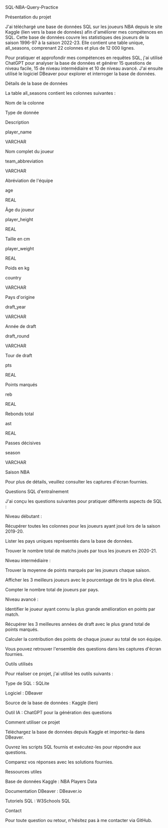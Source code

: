 SQL-NBA-Query-Practice

Présentation du projet

J'ai téléchargé une base de données SQL sur les joueurs NBA depuis le site Kaggle (lien vers la base de données) afin d'améliorer mes compétences en SQL. Cette base de données couvre les statistiques des joueurs de la saison 1996-97 à la saison 2022-23. Elle contient une table unique, all_seasons, comprenant 22 colonnes et plus de 12 000 lignes.

Pour pratiquer et approfondir mes compétences en requêtes SQL, j'ai utilisé ChatGPT pour analyser la base de données et générer 15 questions de niveau facile, 15 de niveau intermédiaire et 10 de niveau avancé. J'ai ensuite utilisé le logiciel DBeaver pour explorer et interroger la base de données.

Détails de la base de données

La table all_seasons contient les colonnes suivantes :

Nom de la colonne

Type de donnée

Description

player_name

VARCHAR

Nom complet du joueur

team_abbreviation

VARCHAR

Abréviation de l'équipe

age

REAL

Âge du joueur

player_height

REAL

Taille en cm

player_weight

REAL

Poids en kg

country

VARCHAR

Pays d'origine

draft_year

VARCHAR

Année de draft

draft_round

VARCHAR

Tour de draft

pts

REAL

Points marqués

reb

REAL

Rebonds total

ast

REAL

Passes décisives

season

VARCHAR

Saison NBA

Pour plus de détails, veuillez consulter les captures d'écran fournies.

Questions SQL d'entraînement

J'ai conçu les questions suivantes pour pratiquer différents aspects de SQL :

Niveau débutant :

Récupérer toutes les colonnes pour les joueurs ayant joué lors de la saison 2019-20.

Lister les pays uniques représentés dans la base de données.

Trouver le nombre total de matchs joués par tous les joueurs en 2020-21.

Niveau intermédiaire :

Trouver la moyenne de points marqués par les joueurs chaque saison.

Afficher les 3 meilleurs joueurs avec le pourcentage de tirs le plus élevé.

Compter le nombre total de joueurs par pays.

Niveau avancé :

Identifier le joueur ayant connu la plus grande amélioration en points par match.

Récupérer les 3 meilleures années de draft avec le plus grand total de points marqués.

Calculer la contribution des points de chaque joueur au total de son équipe.

Vous pouvez retrouver l'ensemble des questions dans les captures d'écran fournies.

Outils utilisés

Pour réaliser ce projet, j'ai utilisé les outils suivants :

Type de SQL : SQLite

Logiciel : DBeaver

Source de la base de données : Kaggle (lien)

Outil IA : ChatGPT pour la génération des questions

Comment utiliser ce projet

Téléchargez la base de données depuis Kaggle et importez-la dans DBeaver.

Ouvrez les scripts SQL fournis et exécutez-les pour répondre aux questions.

Comparez vos réponses avec les solutions fournies.

Ressources utiles

Base de données Kaggle : NBA Players Data

Documentation DBeaver : DBeaver.io

Tutoriels SQL : W3Schools SQL

Contact

Pour toute question ou retour, n'hésitez pas à me contacter via GitHub.
